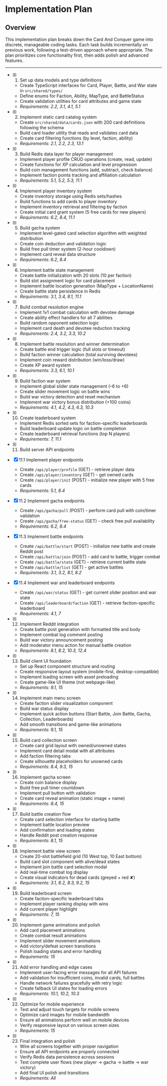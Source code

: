 # Implementation Plan

## Overview

This implementation plan breaks down the Card And Conquer game into discrete, manageable coding tasks. Each task builds incrementally on previous work, following a test-driven approach where appropriate. The plan prioritizes core functionality first, then adds polish and advanced features.

---

- [x] 1. Set up data models and type definitions

  - Create TypeScript interfaces for Card, Player, Battle, and War state in `src/shared/types/`
  - Define enums for Faction, Ability, MapType, and BattleStatus
  - Create validation utilities for card attributes and game state
  - _Requirements: 2.2, 3.1, 4.1, 5.1_

- [x] 2. Implement static card catalog system

  - Create `src/shared/data/cards.json` with 200 card definitions following the schema
  - Build card loader utility that reads and validates card data
  - Create card filtering functions (by level, faction, ability)
  - _Requirements: 2.1, 2.2, 2.3, 13.1_

- [x] 3. Build Redis data layer for player management

  - Implement player profile CRUD operations (create, read, update)
  - Create functions for XP calculation and level progression
  - Build coin management functions (add, subtract, check balance)
  - Implement faction points tracking and affiliation calculation
  - _Requirements: 5.1, 5.2, 5.3, 11.1_

- [x] 4. Implement player inventory system

  - Create inventory storage using Redis sets/hashes
  - Build functions to add cards to player inventory
  - Implement inventory retrieval and filtering by faction
  - Create initial card grant system (5 free cards for new players)
  - _Requirements: 6.2, 8.4, 11.1_

- [x] 5. Build gacha system

  - Implement level-gated card selection algorithm with weighted distribution
  - Create coin deduction and validation logic
  - Build free pull timer system (2-hour cooldown)
  - Implement card reveal data structure
  - _Requirements: 6.2, 8.4_

- [x] 6. Implement battle state management

  - Create battle initialization with 20 slots (10 per faction)
  - Build slot assignment logic for card placement
  - Implement battle location generation (MapType + LocationName)
  - Create battle state persistence in Redis
  - _Requirements: 3.1, 3.4, 8.1, 11.1_

- [x] 7. Build combat resolution engine

  - Implement 1v1 combat calculation with devotee damage
  - Create ability effect handlers for all 7 abilities
  - Build random opponent selection logic
  - Implement card death and devotee reduction tracking
  - _Requirements: 2.4, 3.2, 3.3, 10.2_

- [x] 8. Implement battle resolution and winner determination

  - Create battle end trigger logic (full slots or timeout)
  - Build faction winner calculation (total surviving devotees)
  - Implement coin reward distribution (win/loss/draw)
  - Create XP award system
  - _Requirements: 3.3, 6.1, 10.1_

- [x] 9. Build faction war system

  - Implement global slider state management (–6 to +6)
  - Create slider movement logic on battle wins
  - Build war victory detection and reset mechanism
  - Implement war victory bonus distribution (+100 coins)
  - _Requirements: 4.1, 4.2, 4.3, 6.3, 10.3_

- [x] 10. Create leaderboard system

  - Implement Redis sorted sets for faction-specific leaderboards
  - Build leaderboard update logic on battle completion
  - Create leaderboard retrieval functions (top N players)
  - _Requirements: 7, 11.1_

- [x] 11. Build server API endpoints
- [x] 11.1 Implement player endpoints

  - Create `/api/player/profile` (GET) - retrieve player data
  - Create `/api/player/inventory` (GET) - get owned cards
  - Create `/api/player/init` (POST) - initialize new player with 5 free cards
  - _Requirements: 5.1, 8.4_

- [x] 11.2 Implement gacha endpoints

  - Create `/api/gacha/pull` (POST) - perform card pull with coin/timer validation
  - Create `/api/gacha/free-status` (GET) - check free pull availability
  - _Requirements: 6.2, 8.4_

- [x] 11.3 Implement battle endpoints

  - Create `/api/battle/start` (POST) - initialize new battle and create Reddit post
  - Create `/api/battle/join` (POST) - add card to battle, trigger combat
  - Create `/api/battle/state` (GET) - retrieve current battle state
  - Create `/api/battle/list` (GET) - get active battles
  - _Requirements: 3.1, 3.2, 8.1, 8.2_

- [x] 11.4 Implement war and leaderboard endpoints

  - Create `/api/war/status` (GET) - get current slider position and war state
  - Create `/api/leaderboard/faction` (GET) - retrieve faction-specific leaderboard
  - _Requirements: 4.1, 7_

- [x] 12. Implement Reddit integration

  - Create battle post generation with formatted title and body
  - Implement combat log comment posting
  - Build war victory announcement posting
  - Add moderator menu action for manual battle creation
  - _Requirements: 8.1, 8.2, 10.3, 12.4_

- [x] 13. Build client UI foundation

  - Set up React component structure and routing
  - Create responsive layout system (mobile-first, desktop-compatible)
  - Implement loading screen with asset preloading
  - Create game-like UI theme (not webpage-like)
  - _Requirements: 9.1, 15_

- [x] 14. Implement main menu screen

  - Create faction slider visualization component
  - Build war status display
  - Implement quick action buttons (Start Battle, Join Battle, Gacha, Collection, Leaderboards)
  - Add smooth transitions and game-like animations
  - _Requirements: 9.1, 15_

- [x] 15. Build card collection screen

  - Create card grid layout with owned/unowned states
  - Implement card detail modal with all attributes
  - Add faction filtering tabs
  - Create silhouette placeholders for unowned cards
  - _Requirements: 8.4, 9.3, 15_

- [x] 16. Implement gacha screen

  - Create coin balance display
  - Build free pull timer countdown
  - Implement pull button with validation
  - Create card reveal animation (static image + name)
  - _Requirements: 8.4, 15_

- [x] 17. Build battle creation flow

  - Create card selection interface for starting battle
  - Implement battle location preview
  - Add confirmation and loading states
  - Handle Reddit post creation response
  - _Requirements: 8.1, 15_

- [x] 18. Implement battle view screen

  - Create 20-slot battlefield grid (10 West top, 10 East bottom)
  - Build card slot component with alive/dead states
  - Implement join battle card selection modal
  - Add real-time combat log display
  - Create visual indicators for dead cards (greyed + red ✘)
  - _Requirements: 3.1, 8.2, 8.3, 9.2, 15_

- [x] 19. Build leaderboard screen

  - Create faction-specific leaderboard tabs
  - Implement player ranking display with wins
  - Add current player highlight
  - _Requirements: 7, 15_

- [x] 20. Implement game animations and polish

  - Add card placement animations
  - Create combat result animations
  - Implement slider movement animations
  - Add victory/defeat screen transitions
  - Polish loading states and error handling
  - _Requirements: 15_

- [x] 21. Add error handling and edge cases

  - Implement user-facing error messages for all API failures
  - Add validation for insufficient coins, invalid cards, full battles
  - Handle network failures gracefully with retry logic
  - Create fallback UI states for loading errors
  - _Requirements: 10.1, 10.2, 10.3_

- [x] 22. Optimize for mobile experience

  - Test and adjust touch targets for mobile screens
  - Optimize card images for mobile bandwidth
  - Ensure all animations perform well on mobile devices
  - Verify responsive layout on various screen sizes
  - _Requirements: 15_

- [x] 23. Final integration and polish
  - Wire all screens together with proper navigation
  - Ensure all API endpoints are properly connected
  - Verify Redis data persistence across sessions
  - Test complete user flows (new player → gacha → battle → war victory)
  - Add final UI polish and transitions
  - _Requirements: All_
